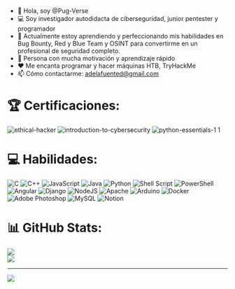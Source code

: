 - 👋 Hola, soy @Pug-Verse
- 💻 Soy investigador autodidacta de ciberseguridad, junior pentester y programador
- 🌱 Actualmente estoy aprendiendo y perfeccionando mis habilidades en Bug Bounty, Red y Blue Team y OSINT para convertirme en un profesional de seguridad completo.
- 🤝 Persona con mucha motivación y aprendizaje rápido
- ❤️ Me encanta programar y hacer máquinas HTB, TryHackMe
- 📫 Cómo contactarme: adelafuented@gmail.com

# 🏆 Certificaciones:
![ethical-hacker](https://github.com/Pug-Verse/PerfilGithub/assets/140962735/c69001c7-4627-48d9-8d9c-a0771754e8ac) ![introduction-to-cybersecurity](https://github.com/Pug-Verse/PerfilGithub/assets/140962735/3cde9068-6d53-43cd-95a7-ba06ce0b29dc) ![python-essentials-1 1](https://github.com/Pug-Verse/PerfilGithub/assets/140962735/dd74a764-aee0-4a33-8e54-cb9703a6eb8c)
# 💻 Habilidades:
![C](https://img.shields.io/badge/c-%2300599C.svg?style=plastic&logo=c&logoColor=white) ![C++](https://img.shields.io/badge/c++-%2300599C.svg?style=plastic&logo=c%2B%2B&logoColor=white) ![JavaScript](https://img.shields.io/badge/javascript-%23323330.svg?style=plastic&logo=javascript&logoColor=%23F7DF1E) ![Java](https://img.shields.io/badge/java-%23ED8B00.svg?style=plastic&logo=openjdk&logoColor=white) ![Python](https://img.shields.io/badge/python-3670A0?style=plastic&logo=python&logoColor=ffdd54) ![Shell Script](https://img.shields.io/badge/shell_script-%23121011.svg?style=plastic&logo=gnu-bash&logoColor=white) ![PowerShell](https://img.shields.io/badge/PowerShell-%235391FE.svg?style=plastic&logo=powershell&logoColor=white) ![Angular](https://img.shields.io/badge/angular-%23DD0031.svg?style=plastic&logo=angular&logoColor=white) ![Django](https://img.shields.io/badge/django-%23092E20.svg?style=plastic&logo=django&logoColor=white) ![NodeJS](https://img.shields.io/badge/node.js-6DA55F?style=plastic&logo=node.js&logoColor=white) ![Apache](https://img.shields.io/badge/apache-%23D42029.svg?style=plastic&logo=apache&logoColor=white) ![Arduino](https://img.shields.io/badge/-Arduino-00979D?style=plastic&logo=Arduino&logoColor=white) ![Docker](https://img.shields.io/badge/docker-%230db7ed.svg?style=plastic&logo=docker&logoColor=white) ![Adobe Photoshop](https://img.shields.io/badge/adobe%20photoshop-%2331A8FF.svg?style=plastic&logo=adobe%20photoshop&logoColor=white) ![MySQL](https://img.shields.io/badge/mysql-%2300000f.svg?style=plastic&logo=mysql&logoColor=white) ![Notion](https://img.shields.io/badge/Notion-%23000000.svg?style=plastic&logo=notion&logoColor=white)
# 📊 GitHub Stats:
![](https://github-readme-streak-stats.herokuapp.com/?user=Pug-Verse&theme=dark&hide_border=false)<br/>
![](https://github-readme-stats.vercel.app/api/top-langs/?username=Pug-Verse&theme=dark&hide_border=false&include_all_commits=false&count_private=false&layout=compact)

---
[![](https://visitcount.itsvg.in/api?id=Pug-Verse&icon=0&color=0)](https://visitcount.itsvg.in) 


